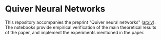 # Quiver Neural Networks

This repository accompanies the preprint "Quiver neural networks" ([arxiv](https://arxiv.org/abs/2207.12773)). The notebooks provide empirical verification of the main theoretical results of the paper, and implement the experiments mentioned in the paper. 
